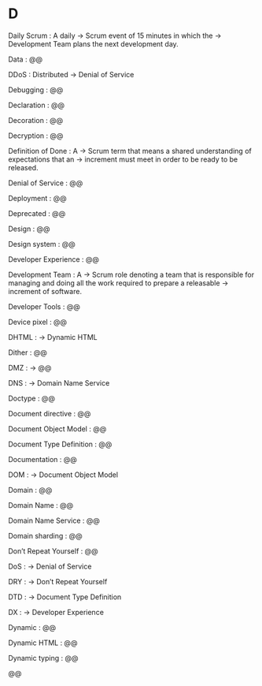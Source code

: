# D

Daily Scrum
: A daily → Scrum event of 15 minutes in which the → Development Team plans the next development day.

Data
: @@

DDoS
: Distributed → Denial of Service

Debugging
: @@

Declaration
: @@

Decoration
: @@

Decryption
: @@

Definition of Done
: A → Scrum term that means a shared understanding of expectations that an → increment must meet in order to be ready to be released.

Denial of Service
: @@

Deployment
: @@

Deprecated
: @@

Design
: @@

Design system
: @@

Developer Experience
: @@

Development Team
: A → Scrum role denoting a team that is responsible for managing and doing all the work required to prepare a releasable → increment of software.

Developer Tools
: @@

Device pixel
: @@

DHTML
: → Dynamic HTML

Dither
: @@

DMZ
: → @@

DNS
: → Domain Name Service

Doctype
: @@

Document directive
: @@

Document Object Model
: @@

Document Type Definition
: @@

Documentation
: @@

DOM
: → Document Object Model

Domain
: @@

Domain Name
: @@

Domain Name Service
: @@

Domain sharding
: @@

Don’t Repeat Yourself
: @@

DoS
: → Denial of Service

DRY
: → Don’t Repeat Yourself

DTD
: → Document Type Definition

DX
: → Developer Experience

Dynamic
: @@

Dynamic HTML
: @@

Dynamic typing
: @@

@@